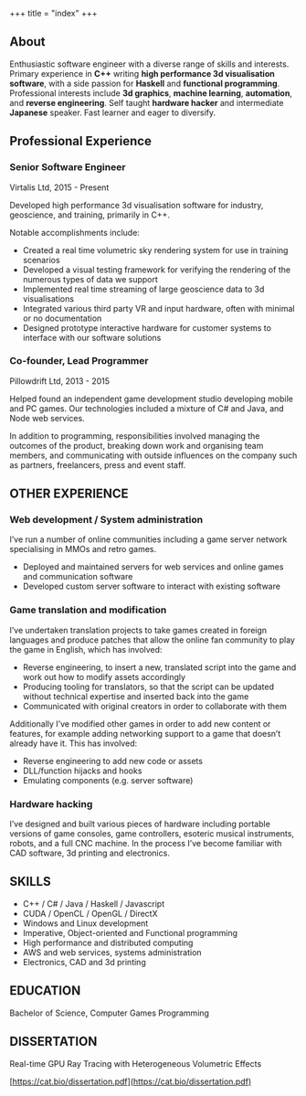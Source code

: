+++
title = "index"
+++
## About
Enthusiastic software engineer with a diverse range of skills and interests. Primary experience in **C++** writing **high performance 3d visualisation software**, with a side passion for **Haskell** and **functional programming**. Professional interests include **3d graphics**, **machine learning**, **automation**, and **reverse engineering**. Self taught **hardware hacker** and intermediate **Japanese** speaker. Fast learner and eager to diversify.

## Professional Experience

### Senior Software Engineer
Virtalis Ltd, 2015 - Present

Developed high performance 3d visualisation software for industry, geoscience, and training, primarily in C++.

Notable accomplishments include:

- Created a real time volumetric sky rendering system for use in training scenarios
- Developed a visual testing framework for verifying the rendering of the numerous types of data we support
- Implemented real time streaming of large geoscience data to 3d visualisations
- Integrated various third party VR and input hardware, often with minimal or no documentation
- Designed prototype interactive hardware for customer systems to interface with our software solutions

### Co-founder, Lead Programmer
Pillowdrift Ltd, 2013 - 2015

Helped found an independent game development studio developing mobile and PC games. Our technologies included a mixture of C# and Java, and Node web services.

In addition to programming, responsibilities involved managing the outcomes of the product, breaking down work and organising team members, and communicating with outside influences on the company such as partners, freelancers, press and event staff.

## OTHER EXPERIENCE
### Web development / System administration
I’ve run a number of online communities including a game server network specialising in MMOs and retro games.

- Deployed and maintained servers for web services and online games and communication software
- Developed custom server software to interact with existing software

### Game translation and modification
I’ve undertaken translation projects to take games created in foreign languages and produce patches that allow the online fan community to play the game in English, which has involved:

- Reverse engineering, to insert a new, translated script into the game and work out how to modify assets accordingly
- Producing tooling for translators, so that the script can be updated without technical expertise and inserted back into the game
- Communicated with original creators in order to collaborate with them

Additionally I’ve modified other games in order to add new content or features, for example adding networking support to a game that doesn’t already have it. This has involved:

- Reverse engineering to add new code or assets
- DLL/function hijacks and hooks
- Emulating components (e.g. server software)

### Hardware hacking
I’ve designed and built various pieces of hardware including portable versions of game consoles, game controllers, esoteric musical instruments, robots, and a full CNC machine. In the process I’ve become familiar with CAD software, 3d printing and electronics.

## SKILLS
- C++ / C# / Java / Haskell / Javascript
- CUDA / OpenCL / OpenGL / DirectX
- Windows and Linux development
- Imperative, Object-oriented and Functional programming
- High performance and distributed computing
- AWS and web services, systems administration
- Electronics, CAD and 3d printing

## EDUCATION
Bachelor of Science, Computer Games Programming

## DISSERTATION

Real-time GPU Ray Tracing with Heterogeneous Volumetric Effects

[https://cat.bio/dissertation.pdf](https://cat.bio/dissertation.pdf)
